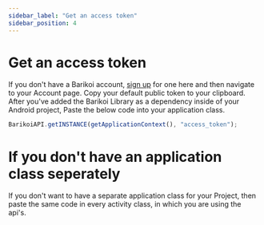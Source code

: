 ```yaml
---
sidebar_label: "Get an access token"
sidebar_position: 4
---
```


# Get an access token

If you don't have a Barikoi account, [sign up](https://developer.barikoi.com/register) for one here and then navigate to your Account page. Copy your default public token to your clipboard. After you've added the Barikoi Library as a dependency inside of your Android project, Paste the below code into your application class.

```js
BarikoiAPI.getINSTANCE(getApplicationContext(), "access_token");
```

# If you don't have an application class seperately

If you don't want to have a separate application class for your Project, then paste the same code in every activity class, in which you are using the api's.
